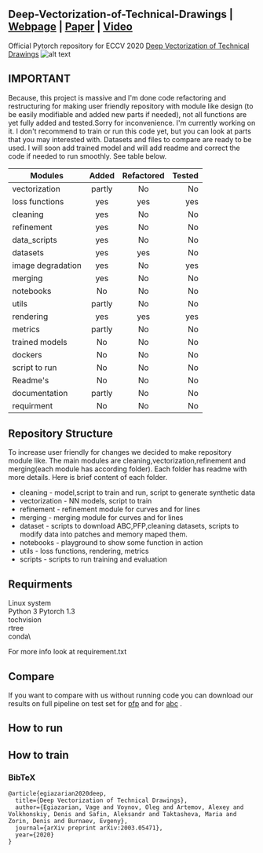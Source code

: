 ## Deep-Vectorization-of-Technical-Drawings | [Webpage](http://adase.group/3ddl/projects/vectorization/) | [Paper](https://arxiv.org/abs/2003.05471) | [Video](https://www.youtube.com/watch?v=lnQNzHJOLvE&t=15s)
Official Pytorch repository for ECCV 2020 [Deep Vectorization of Technical Drawings]()
![alt text](https://drive.google.com/uc?export=view&id=191r0QAaNhOUIaHPOlPWH5H4Jg7qxCMRA)

## IMPORTANT
 
Because, this project is massive and I'm done code refactoring and restructuring for making user friendly repository with module like design
(to be easily modifiable and added new parts if needed),
not all functions are yet fully added and tested.Sorry for  inconvenience.
I'm currently working on it. I don't recommend to train or run this code yet,
but you can look at parts that you may interested with.  Datasets and files to compare are ready to be used. 
I will soon add trained model and will add readme and correct the code if needed to run smoothly.
See table below.

| Modules       | Added         | Refactored| Tested|
| ------------- |:-------------:| :-----:| -----:|
| vectorization | partly        |    No |    No |
| loss functions| yes           |   yes |   yes |
| cleaning      | yes           |    No |    No |
| refinement    | yes           |    No |    No |
| data_scripts  | yes           |    No |    No |
| datasets      | yes           |   yes |    No |
| image degradation| yes        |   No  |    yes |
| merging       | yes           |   No  |    No  |
| notebooks     | No            |    No |    No |
| utils         | partly        |    No |    No |
| rendering     | yes           |   yes |   yes |
| metrics       | partly        |    No |    No |
| trained models| No            |    No |    No |
| dockers       | No            |    No |    No |
| script to run | No            |    No |    No |
| Readme's      | No            |    No |    No |
| documentation | partly        |    No |    No |
| requirment    | No        |    No |    No |

## Repository Structure

To increase user friendly for changes we decided to make repository module like.
The main modules are cleaning,vectorization,refinement and merging(each module has according folder).
Each folder has readme with more details. Here is brief content of each folder.

* cleaning - model,script to train and run, script to generate synthetic data 
* vectorization - NN models, script to train
* refinement - refinement module for curves and for lines
* merging - merging module for curves and for lines
* dataset - scripts to download ABC,PFP,cleaning datasets, scripts to modify data into patches and memory maped them.
* notebooks - playground to show some function in action
* utils - loss functions, rendering, metrics
* scripts - scripts to run training and evaluation

## Requirments
Linux system \
Python 3
Pytorch 1.3 \
tochvision \
rtree \
conda\

For more info look at requirement.txt

## Compare 

If you want to compare with us without running code you can download our results on full pipeline on test set
for [pfp](https://drive.google.com/file/d/1FGm-JQsvOa5sbi_f_-MMl1XC5Z8JGe0F/view?usp=sharing) and for 
[abc](https://drive.google.com/file/d/1lR5lea3sY4Bhp9QL4MmmPs0kqZ5voPGu/view?usp=sharing) .


 
## How to run 


## How to train 

### BibTeX
```
@article{egiazarian2020deep,
  title={Deep Vectorization of Technical Drawings},
  author={Egiazarian, Vage and Voynov, Oleg and Artemov, Alexey and Volkhonskiy, Denis and Safin, Aleksandr and Taktasheva, Maria and Zorin, Denis and Burnaev, Evgeny},
  journal={arXiv preprint arXiv:2003.05471},
  year={2020}
}